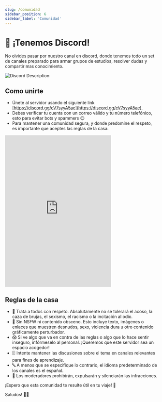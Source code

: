```yaml
---
slug: /comunidad
sidebar_position: 6
sidebar_label: 'Comunidad'
---
```


# 🎊 ¡Tenemos Discord!
No olvides pasar por nuestro canal en discord, donde tenemos todo un set de canales preparado para armar grupos de estudios, resolver dudas y compartir mas conocimiento.

![Discord Description](./img/discord.png)

## Como unirte
* Únete al servidor usando el siguiente link [https://discord.gg/cV7syyA5ae](https://discord.gg/cV7syyA5ae).
* Debes verificar tu cuenta con un correo válido y tu número telefónico, esto para evitar bots y spammers 😉
* Para mantener una comunidad segura, y donde predomine el respeto, es importante que aceptes las reglas de la casa.

<iframe src="https://discord.com/widget?id=1143323924172652705&theme=dark" width="350" height="500" allowtransparency="true" frameborder="0" sandbox="allow-popups allow-popups-to-escape-sandbox allow-same-origin allow-scripts"></iframe>

## Reglas de la casa
* 🙇 Trata a todos con respeto. Absolutamente no se tolerará el acoso, la caza de brujas, el sexismo, el racismo o la incitación al odio.
* 🔞 Sin NSFW ni contenido obsceno. Esto incluye texto, imágenes o enlaces que muestren desnudos, sexo, violencia dura u otro contenido gráficamente perturbador.
* 😱 Si ve algo que va en contra de las reglas o algo que lo hace sentir inseguro, infórmeselo al personal. ¡Queremos que este servidor sea un espacio acogedor!
* 🗄️ Intente mantener las discusiones sobre el tema en canales relevantes para fines de aprendizaje.
* 🔤 A menos que se especifique lo contrario, el idioma predeterminado de los canales es el español.
* 🚫 Los moderadores prohibirán, expulsarán y silenciarán las infracciones.

¡Espero que esta comunidad te resulte útil en tu viaje! 🚀

Saludos! 🤜🤛

